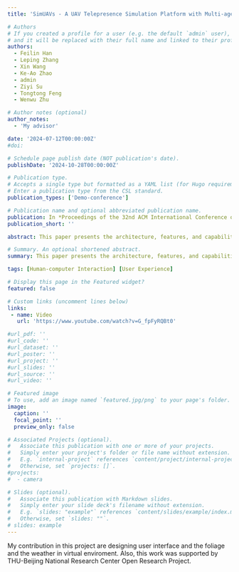 ```yaml
---
title: 'SimUAVs - A UAV Telepresence Simulation Platform with Multi-agent Sensing and Dynamic Environment'

# Authors
# If you created a profile for a user (e.g. the default `admin` user), write the username (folder name) here
# and it will be replaced with their full name and linked to their profile.
authors:
  - Feilin Han
  - Leping Zhang
  - Xin Wang
  - Ke-Ao Zhao
  - admin
  - Ziyi Su
  - Tongtong Feng
  - Wenwu Zhu

# Author notes (optional)
author_notes:
  - 'My advisor'

date: '2024-07-12T00:00:00Z'
#doi: 

# Schedule page publish date (NOT publication's date).
publishDate: '2024-10-28T00:00:00Z'

# Publication type.
# Accepts a single type but formatted as a YAML list (for Hugo requirements).
# Enter a publication type from the CSL standard.
publication_types: ['Demo-conference']

# Publication name and optional abbreviated publication name.
publication: In *Proceedings of the 32nd ACM International Conference on Multimedia* Technical Demostrations Session
publication_short: ''

abstract: This paper presents the architecture, features, and capabilities of SimUAVs. Leveraging Unreal Engine (UE), AirSim APIs, and ROS (Robot Operating System), our platform enables realistic simulations, mirroring real-world conditions and facilitating research in UAV technology.

# Summary. An optional shortened abstract.
summary: This paper presents the architecture, features, and capabilities of SimUAVs. Leveraging Unreal Engine (UE), AirSim APIs, and ROS (Robot Operating System), our platform enables realistic simulations, mirroring real-world conditions and facilitating research in UAV technology.

tags: [Human-computer Interaction] [User Experience]

# Display this page in the Featured widget?
featured: false

# Custom links (uncomment lines below)
links:
 - name: Video
   url: 'https://www.youtube.com/watch?v=G_fpFyRQBt0'

#url_pdf: ''
#url_code: ''
#url_dataset: ''
#url_poster: ''
#url_project: ''
#url_slides: ''
#url_source: ''
#url_video: ''

# Featured image
# To use, add an image named `featured.jpg/png` to your page's folder.
image:
  caption: ''
  focal_point: ''
  preview_only: false

# Associated Projects (optional).
#   Associate this publication with one or more of your projects.
#   Simply enter your project's folder or file name without extension.
#   E.g. `internal-project` references `content/project/internal-project/index.md`.
#   Otherwise, set `projects: []`.
#projects:
#  - camera

# Slides (optional).
#   Associate this publication with Markdown slides.
#   Simply enter your slide deck's filename without extension.
#   E.g. `slides: "example"` references `content/slides/example/index.md`.
#   Otherwise, set `slides: ""`.
# slides: example
---
```

My contribution in this project are designing user interface and the foliage and the weather in virtual enviroment. Also, this work was supported by THU-Beijing National Research Center Open Research Project.
